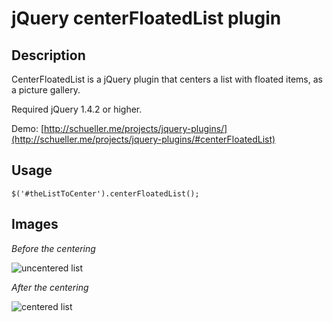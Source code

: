 jQuery centerFloatedList plugin
===============================

Description
-----------
CenterFloatedList is a jQuery plugin that centers a list with floated items, as a picture gallery. 

Required jQuery 1.4.2 or higher.

Demo: [http://schueller.me/projects/jquery-plugins/](http://schueller.me/projects/jquery-plugins/#centerFloatedList)

Usage
-----

	$('#theListToCenter').centerFloatedList();


Images
-------

*Before the centering*

![uncentered list](https://raw.github.com/tschueller/jquery-centerFloatedList-plugin/master/images/centerFloatedList1.png)	


*After the centering*

![centered list](https://raw.github.com/tschueller/jquery-centerFloatedList-plugin/master/images/centerFloatedList2.png)	